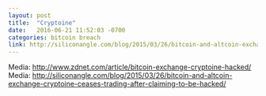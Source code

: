 ```yaml
---
layout: post
title:  "Cryptoine"
date:   2016-06-21 11:52:03 -0700
categories: bitcoin breach
link: http://siliconangle.com/blog/2015/03/26/bitcoin-and-altcoin-exchange-cryptoine-ceases-trading-after-claiming-to-be-hacked/
---
```

Media: http://www.zdnet.com/article/bitcoin-exchange-cryptoine-hacked/
Media: http://siliconangle.com/blog/2015/03/26/bitcoin-and-altcoin-exchange-cryptoine-ceases-trading-after-claiming-to-be-hacked/
